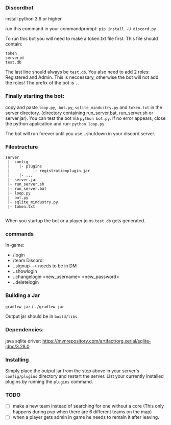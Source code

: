 ### Discordbot
install python 3.6 or higher

run this command in your commandprompt: `pip install -U discord.py` 

To run this bot you will need to make a token.txt file first. This file should contain:
```
token
serverid
test.db
```
The last line should always be `test.db`.
You also need to add 2 roles: Registered and Admin. This is neccessary, otherwise the bot will not add the roles! The prefix of the bot is `..`

### Finally starting the bot:
copy and paste `loop.py`,` bot.py`, `sqlite_mindustry.py` and `token.txt` in the server directory. (directory containing run_server.bat, run_server.sh or server.jar). You can test the bot via `python bot.py`. If no error appears, close the python application and run:
`python loop.py`

The bot will run forever until you use ..shutdown in your discord server.

### Filestructure
```
server
 |- config
 |    |- plugins
 |          |- registrationplugin.jar
 |    |- ...
 |- server.jar
 |- run_server.sh
 |- run_server.bat
 |- loop.py
 |- bot.py
 |- sqlite_mindustry.py
 |- token.txt
 
```
When you startup the bot or a player joins `test.db` gets generated.

### commands
In-game:
* /login <username> <password>
* /team 
Discord:
* ..signup <username> <password> --> needs to be in DM
* ..showlogin
* ..changelogin <new_username> <new_password>
* ..deletelogin

### Building a Jar

`gradlew jar` / `./gradlew jar`

Output jar should be in `build/libs`.

### Dependencies:
java sqlite driver: https://mvnrepository.com/artifact/org.xerial/sqlite-jdbc/3.28.0

### Installing

Simply place the output jar from the step above in your server's `config/plugins` directory and restart the server.
List your currently installed plugins by running the `plugins` command.

### TODO
* [ ] make a new team instead of searching for one without a core (This only happens during pvp when there are 6 different teams on the map)
* [ ] when a player gets admin in game he needs to remain it after leaving.
